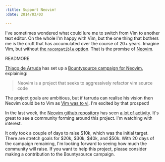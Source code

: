 ```yaml
--- 
:title: Support Neovim!
:date: 2014/03/03

---
```


I've sometimes wondered what could lure me to switch from Vim to another text editor.
On the whole I'm happy with Vim, but the one thing that bothers me is the cruft that has accumulated over the course of 20+ years.
Imagine Vim, but without [the `nocompatible` option][nocp].
That is the promise of [Neovim][].

[nocp]: http://vimdoc.sourceforge.net/htmldoc/options.html#'nocp'
[Neovim]: https://github.com/neovim/neovim


READMORE

[Thiago de Arruda][tarruda] has set up a [Bountysource campaign for Neovim][bounty], explaining:

> Neovim is a project that seeks to aggressively refactor vim source code

The project goals are ambitious, but if tarruda can realise his vision then Neovim could be to Vim as [Vim was to vi][vi].
I'm excited by that prospect!

In the last week, the [Neovim github repository][github] has seen [a lot of activity][pulse].
It's great to see a community forming around this project.
I'm watching with interest.

It only took a couple of days to raise $10k, which was the initial target.
There are stretch goals for $20k, $30k, $40k, and $50k.
With 20 days of the campaign remaining, I'm looking forward to seeing how much the community will raise.
If you want to help this project, please consider making a contribution to the Bountysource campaign.

[bounty]: https://www.bountysource.com/fundraisers/539-neovim-first-iteration
[tarruda]: https://github.com/tarruda
[vi]: http://vimdoc.sourceforge.net/htmldoc/vi_diff.html#vim-additions
[github]: https://github.com/neovim/neovim
[pulse]: https://github.com/neovim/neovim/pulse
